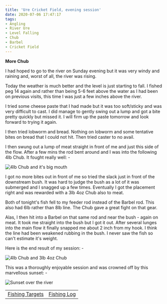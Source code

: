 ```yaml
---
title: 'Ure Cricket Field, evening session'
date: 2020-07-06 17:47:17
tags:
- Angling
- River Ure
- Level Falling
- Chub
- Barbel
- Cricket Field
---
```

**More Chub**

I had hoped to go to the river on Sunday evening but it was very windy and raining and, worst of all, the river was rising.

Today the weather is much better and the level is just starting to fall. I fished peg 14 again and rather than being 5-6 feet above the water as I had been on previous visits, this time I was just a few inches above the river.

I tried some cheese paste that I had made but it was too soft/sticky and was very difficult to cast. I did manage to gently swing out a lump and got a bite pretty quickly but missed it. I will firm up the paste tomorrow and look forward to trying it again. 

I then tried lobworm and bread. Nothing on lobworm and some tentative bites on bread that I could not hit. Then tried caster to no avail.

I then swung out a lump of meat straight in front of  me and just this side of the flow. After a few mins the rod bent around and I was into the following 4lb Chub. It fought really well: -

![4lb Chub and it's big mouth](/images/2020-07-06/cfed219ec4e14b7b9de7aac4c4bd50b9.jpg)

I got no more bites out in front of me so tried the slack just in front of the downstream bush. It was hard to judge the bush as a lot of it was submerged and I snagged up a few times. Eventually I got the placement right and was rewarded with a 3lb 4oz Chub also to meat.

Both of tonight's fish fell to my feeder rod instead of the Barbel rod. This also had 6lb rather than 8lb line. The Chub gave a great fight on that gear.

Alas, I then hit into a Barbel on that same rod and near the bush - again on meat. It took me straight into the bush but I got it out. After several lunges into the main flow it finally snapped me about 2 inch from my hook. I think the line had been weakened rubbing in the bush. I never saw the fish so can't estimate it's weight.

Here is the end result of my session: -

![4lb Chub and 3lb 4oz Chub](/images/2020-07-06/0df6d9a4407a438e90a91fe3333de44b.jpg)

This was a thoroughly enjoyable session and was crowned off by this marvellous sunset: -


![Sunset over the river](/images/2020-07-06/081b48f0707148fe93bce88b0486ddc4.jpg)

|||
|---------|------|
|<a href="/2020/07/Fishing-Targets/">Fishing Targets</a>|<a href="/2020/08/Fishing-Log/">Fishing Log</a>|
